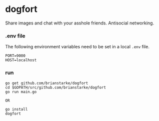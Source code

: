 dogfort
=======

Share images and chat with your asshole friends.  Antisocial networking.

### .env file 

The following environment variables need to be set in a local ```.env``` file.

```
PORT=9000
HOST=localhost
```

### run

```
go get github.com/brianstarke/dogfort
cd $GOPATH/src/github.com/brianstarke/dogfort
go run main.go

OR

go install
dogfort
```
